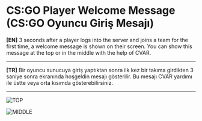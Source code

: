 # CS:GO Player Welcome Message (CS:GO Oyuncu Giriş Mesajı)

**[EN]** 
3 seconds after a player logs into the server and joins a team for the first time, a welcome message is shown on their screen. You can show this message at the top or in the middle with the help of CVAR.

--------------------

**[TR]**
Bir oyuncu sunucuya giriş yaptıktan sonra ilk kez bir takıma girdikten 3 saniye sonra ekranında hoşgeldin mesajı gösterilir. Bu mesajı CVAR yardımı ile üstte veya orta kısımda gösterebilirsiniz.

--------------------

![TOP](https://github.com/tncykrkyl/csgo_player_welcome_message/raw/main/images/top.png)

![MIDDLE](https://github.com/tncykrkyl/csgo_player_welcome_message/raw/main/images/middle.png)
